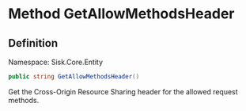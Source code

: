 # Method GetAllowMethodsHeader

## Definition
Namespace: Sisk.Core.Entity

```csharp
public string GetAllowMethodsHeader()
```

Get the Cross-Origin Resource Sharing header for the allowed request methods.

